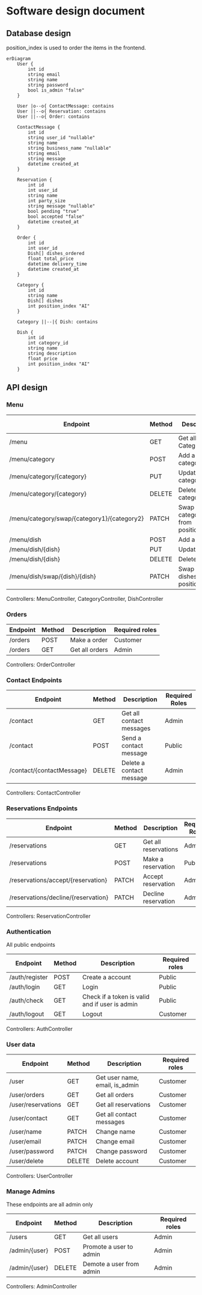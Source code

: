 # Software design document

## Database design

position_index is used to order the items in the frontend.

```mermaid
erDiagram
    User {
        int id
        string email
        string name
        string password
        bool is_admin "false"
    }
    
    User |o--o{ ContactMessage: contains
    User ||--o{ Reservation: contains
    User ||--o{ Order: contains

    ContactMessage {
        int id
        string user_id "nullable"
        string name
        string business_name "nullable"
        string email
        string message
        datetime created_at
    }

    Reservation {
        int id
        int user_id 
        string name
        int party_size
        string message "nullable"
        bool pending "true"
        bool accepted "false"
        datetime created_at
    }
    
    Order {
        int id
        int user_id
        Dish[] dishes_ordered
        float total_price
        datetime delivery_time
        datetime created_at
    }

    Category {
        int id
        string name
        Dish[] dishes
        int position_index "AI"
    }

    Category ||--|{ Dish: contains
 
    Dish {
        int id
        int category_id
        string name
        string description
        float price
        int position_index "AI"
    }
```

## API design

### Menu

| Endpoint                                    | Method | Description                             | Required roles |
|---------------------------------------------|--------|-----------------------------------------|----------------|
| /menu                                       | GET    | Get all Categories                      | Public         |
| /menu/category                              | POST   | Add a category                          | Admin️         |
| /menu/category/{category}                   | PUT    | Update a category                       | Admin️         |
| /menu/category/{category}                   | DELETE | Delete a category                       | Admin️         |
| /menu/category/swap/{category1}/{category2} | PATCH  | Swap two categories from position_index | Admin️         |
| /menu/dish                                  | POST   | Add a dish                              | Admin️         |
| /menu/dish/{dish}                           | PUT    | Update a dish                           | Admin️         |
| /menu/dish/{dish}                           | DELETE | Delete a dish                           | Admin️         |
| /menu/dish/swap/{dish}/{dish}               | PATCH  | Swap two dishes from position_index     | Admin️         |

Controllers: MenuController, CategoryController, DishController

### Orders

| Endpoint | Method | Description    | Required roles |
|----------|--------|----------------|----------------|
| /orders  | POST   | Make a order   | Customer       |
| /orders  | GET    | Get all orders | Admin️         |

Controllers: OrderController

### Contact Endpoints

| Endpoint                            | Method | Description              | Required Roles |
|-------------------------------------|--------|--------------------------|----------------|
| /contact                            | GET    | Get all contact messages | Admin️         |
| /contact                            | POST   | Send a contact message   | Public         |
| /contact/{contactMessage}           | DELETE | Delete a contact message | Admin️         |

Controllers: ContactController

### Reservations Endpoints

| Endpoint                            | Method | Description              | Required Roles |
|-------------------------------------|--------|--------------------------|----------------|
| /reservations                       | GET    | Get all reservations     | Admin️         |
| /reservations                       | POST   | Make a reservation       | Public         |
| /reservations/accept/{reservation}  | PATCH  | Accept reservation       | Admin️         |
| /reservations/decline/{reservation} | PATCH  | Decline reservation      | Admin️         |

Controllers: ReservationController

### Authentication

All public endpoints

| Endpoint       | Method | Description                                    | Required roles |
|----------------|--------|------------------------------------------------|----------------|
| /auth/register | POST   | Create a account                               | Public         |
| /auth/login    | GET    | Login                                          | Public         |
| /auth/check    | GET    | Check if a token is valid and if user is admin | Public         |
| /auth/logout   | GET    | Logout                                         | Customer       |

Controllers: AuthController

### User data

| Endpoint           | Method | Description                    | Required roles |
|--------------------|--------|--------------------------------|----------------|
| /user              | GET    | Get user name, email, is_admin | Customer       |
| /user/orders       | GET    | Get all orders                 | Customer       |
| /user/reservations | GET    | Get all reservations           | Customer       |
| /user/contact      | GET    | Get all contact messages       | Customer       |
| /user/name         | PATCH  | Change name                    | Customer       |
| /user/email        | PATCH  | Change email                   | Customer       |
| /user/password     | PATCH  | Change password                | Customer       |
| /user/delete       | DELETE | Delete account                 | Customer       |

Controllers: UserController

### Manage Admins

These endpoints are all admin only

| Endpoint      | Method | Description              | Required roles |
|---------------|--------|--------------------------|----------------|
| /users        | GET    | Get all users            | Admin          |
| /admin/{user} | POST   | Promote a user to admin  | Admin          |
| /admin/{user} | DELETE | Demote a user from admin | Admin          |

Controllers: AdminController
